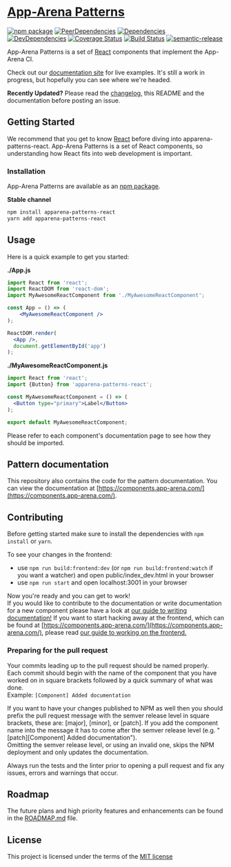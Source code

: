 # [App-Arena Patterns](https://components.app-arena.com/)

[![npm package](https://img.shields.io/npm/v/apparena-patterns-react.svg)](https://www.npmjs.org/package/apparena-patterns-react)
[![PeerDependencies](https://img.shields.io/david/peer/apparena/patterns.svg)](https://david-dm.org/apparena/patterns#info=peerDependencies&view=list)
[![Dependencies](https://img.shields.io/david/apparena/patterns.svg)](https://david-dm.org/apparena/patterns)
[![DevDependencies](https://img.shields.io/david/dev/apparena/patterns.svg)](https://david-dm.org/apparena/patterns#info=devDependencies&view=list)
[![Coverage Status](https://coveralls.io/repos/github/apparena/patterns/badge.svg?branch=develop)](https://coveralls.io/github/apparena/patterns?branch=develop)
[![Build Status](https://travis-ci.org/apparena/patterns.svg?branch=master)](https://travis-ci.org/apparena/patterns)
[![semantic-release](https://img.shields.io/badge/%20%20%F0%9F%93%A6%F0%9F%9A%80-semantic--release-e10079.svg)](https://github.com/semantic-release/semantic-release)

App-Arena Patterns is a set of [React](http://facebook.github.io/react/) components that implement the App-Arena CI.

Check out our [documentation site](http://components.app-arena.com/) for live examples.
It's still a work in progress, but hopefully you can see where we're headed.

**Recently Updated?** Please read the [changelog](https://github.com/apparena/patterns/releases), this README and the documentation before posting an issue.

## Getting Started

We recommend that you get to know [React](http://facebook.github.io/react/)
before diving into apparena-patterns-react. App-Arena Patterns is a set of React components,
so understanding how React fits into web development is important.

### Installation

App-Arena Patterns are available as an [npm package](https://www.npmjs.org/package/apparena-patterns-react).

**Stable channel**
```sh
npm install apparena-patterns-react
yarn add apparena-patterns-react
```

## Usage

Here is a quick example to get you started:

**./App.js**
```jsx
import React from 'react';
import ReactDOM from 'react-dom';
import MyAwesomeReactComponent from './MyAwesomeReactComponent';

const App = () => (
    <MyAwesomeReactComponent />
);

ReactDOM.render(
  <App />,
  document.getElementById('app')
);
```

**./MyAwesomeReactComponent.js**
```jsx
import React from 'react';
import {Button} from 'apparena-patterns-react';

const MyAwesomeReactComponent = () => (
  <Button type="primary">Label</Button>
);

export default MyAwesomeReactComponent;
```

Please refer to each component's documentation page to see how they should be imported.

## Pattern documentation

This repository also contains the code for the pattern documentation. You can view
the documentation at [https://components.app-arena.com/](https://components.app-arena.com/).

## Contributing

Before getting started make sure to install the dependencies with
`npm install` or `yarn`.

To see your changes in the frontend:

* use `npm run build:frontend:dev` (or `npm run build:frontend:watch` if you want a watcher) and open public/index_dev.html in your browser
* use `npm run start` and open localhost:3001 in your browser

Now you're ready and you can get to work!  
If you would like to contribute to the documentation or write documentation
for a new component please have a look at [our guide to writing documentation!](/docs/WRITING_DOCUMENTATION.md)
If you want to start hacking away at the frontend, which can be found at [https://components.app-arena.com/](https://components.app-arena.com/),
please read [our guide to working on the frontend.](/docs/FRONTEND_DEVELOPMENT.md)

### Preparing for the pull request

Your commits leading up to the pull request should be named properly.
Each commit should begin with the name of the component that you have worked on
in square brackets followed by a quick summary of what was done.  
Example: `[Component] Added documentation`

If you want to have your changes published to NPM as well then you
should prefix the pull request message with the semver release level
in square brackets, these are: [major], [minor], or [patch].
If you add the component name into the message it has to come after
the semver release level (e.g. "[patch][Component] Added documentation").  
Omitting the semver release level, or using an invalid one, skips the
NPM deployment and only updates the documentation.

Always run the tests and the linter prior to opening a pull request and fix
any issues, errors and warnings that occur.

## Roadmap

The future plans and high priority features and enhancements can be found
in the [ROADMAP.md](https://github.com/apparena/patterns/blob/master/ROADMAP.md) file.

## License
This project is licensed under the terms of the
[MIT license](https://github.com/callemall/apparena-patterns-react/blob/master/LICENSE)